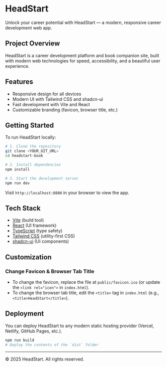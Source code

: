 # HeadStart

Unlock your career potential with HeadStart — a modern, responsive career development web app.

## Project Overview
HeadStart is a career development platform and book companion site, built with modern web technologies for speed, accessibility, and a beautiful user experience.

## Features
- Responsive design for all devices
- Modern UI with Tailwind CSS and shadcn-ui
- Fast development with Vite and React
- Customizable branding (favicon, browser title, etc.)

## Getting Started
To run HeadStart locally:

```sh
# 1. Clone the repository
git clone <YOUR_GIT_URL>
cd headstart-book

# 2. Install dependencies
npm install

# 3. Start the development server
npm run dev
```

Visit `http://localhost:8080` in your browser to view the app.

## Tech Stack
- [Vite](https://vitejs.dev/) (build tool)
- [React](https://react.dev/) (UI framework)
- [TypeScript](https://www.typescriptlang.org/) (type safety)
- [Tailwind CSS](https://tailwindcss.com/) (utility-first CSS)
- [shadcn-ui](https://ui.shadcn.com/) (UI components)

## Customization
### Change Favicon & Browser Tab Title
- To change the favicon, replace the file at `public/favicon.ico` (or update the `<link rel="icon">` in `index.html`).
- To change the browser tab title, edit the `<title>` tag in `index.html` (e.g., `<title>HeadStart</title>`).

## Deployment
You can deploy HeadStart to any modern static hosting provider (Vercel, Netlify, GitHub Pages, etc.).

```sh
npm run build
# Deploy the contents of the `dist` folder
```

---

© 2025 HeadStart. All rights reserved.
